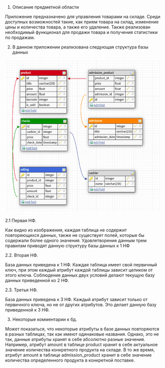 1. Описание предметной области

Приложение предназначено для управления товарами на складе. 
Среди доступных возможностей такие, как прием товара на склад, изменение цены и количества
товара, а также его удаление. Также реализован необходимый функционал для продажи товара и получения
статистики по продажам. 

2. В данном приложении реализована следующая структура базы данных 

![alt text](db.png)

2.1 Первая НФ. 

Как видно из изображения, каждая таблица не содержит повторяющихся данных,
также не существует полей, которые бы содержали более одного значения. Удовлетворение данным трем
правилам приводят данную структуру базы данных к 1 НФ

2.2. Вторая НФ. 

База данных приведена к 1 НФ. Каждая таблица имеет свой первичный ключ, при этом каждый атрибут 
каждой таблицы зависит целиком от этого ключа. Соблюдение данных двух условий делают текущую базу данных 
приведенной ко 2 НФ.

2.3. Третья НФ. 

База данных приведена к 3 НФ. Каждый атрибут зависит только от первичного ключа, но не от 
других атрибутов. Это делает данную базу приведенной к 3 НФ.

3. Некоторые комментарии к бд.


Может показаться, что некоторые атрибуты в базе данных повторяются
в разных таблицах, так как имеют одинаковые названия. Однако, это не так, данные атрибуты хранят в себе
абсолютно разные значения. Например, атрибут amount в таблице product хранит в себе актуальное 
значение количества конкретного продукта на складе. В то же время, атрибут amount в таблице admission_product 
хранит в себе значение количества определенного продукта в конкретной поставке. 
